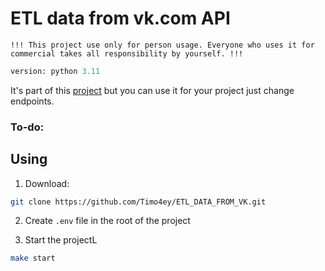 # ETL data from vk.com API
`!!! This project use only for person usage. Everyone who uses it for commercial takes all responsibility by yourself. !!!`

```python
version: python 3.11
```

It's part of this [project]() but you can use it for your project just change endpoints.

### To-do:
## Using

1. Download:

```sh
git clone https://github.com/Timo4ey/ETL_DATA_FROM_VK.git
```

2. Create `.env` file in the root of the project

3. Start the projectL
```sh
make start
```